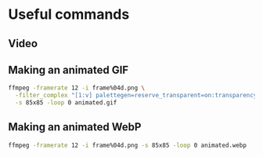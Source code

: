 # Useful commands

## Video

## Making an animated GIF

```bash
ffmpeg -framerate 12 -i frame%04d.png \
  -filter_complex "[1:v] palettegen=reserve_transparent=on:transparency_color=36393F [p]; [0:v][p] paletteuse" \
  -s 85x85 -loop 0 animated.gif
```

## Making an animated WebP

```bash
ffmpeg -framerate 12 -i frame%04d.png -s 85x85 -loop 0 animated.webp
```
